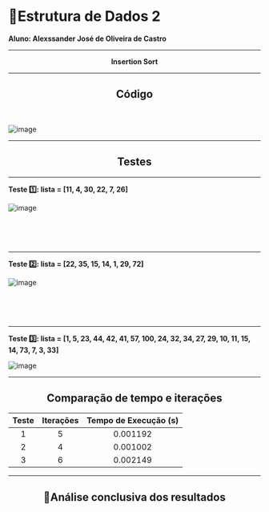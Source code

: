 # :book:Estrutura de Dados 2


<strong>Aluno: Alexssander José de Oliveira de Castro</strong>



---

<p align="center">
  <strong>Insertion Sort</strong>
</p>


---
<h2 align="center">
  <strong>Código</strong>
</h2>

<br>

![image](https://github.com/user-attachments/assets/144ef896-a193-456f-a1dc-2749f92cb522)



---
<h2 align="center">
  <strong>Testes</strong>
</h2>

---

<strong>Teste 1️⃣: lista = [11, 4, 30, 22, 7, 26]</strong>

![image](https://github.com/user-attachments/assets/2290976d-4f9a-43e2-b3d6-25110a22bcb8)


<br>
<br>
<br>

---

<strong>Teste 2️⃣: lista = [22, 35, 15, 14, 1, 29, 72]</strong>

![image](https://github.com/user-attachments/assets/2e44f213-9868-4b30-888e-51fc18a5fdc9)


<br>
<br>
<br>

---

<strong>Teste 3️⃣: lista = [1, 5, 23, 44, 42, 41, 57, 100, 24, 32, 34, 27, 29, 10, 11, 15, 14, 73, 7, 3, 33]</strong>


![image](https://github.com/user-attachments/assets/589e7fb9-3585-4a33-9be4-615edf70112f)



---

<h2 align="center">
  <strong>Comparação de tempo e iterações</strong>
</h2>

<div align="center">

| Teste | Iterações | Tempo de Execução (s) |
|:-----:|:---------:|:---------------------:|
| 1     | 5         | 0.001192              |
| 2     | 4         | 0.001002              |
| 3     | 6         | 0.002149              |



</div>

---


<h2 align="center">🎯Análise conclusiva dos resultados</h2>


<p align="justify">

</p>
